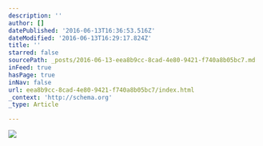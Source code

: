```yaml
---
description: ''
author: []
datePublished: '2016-06-13T16:36:53.516Z'
dateModified: '2016-06-13T16:29:17.824Z'
title: ''
starred: false
sourcePath: _posts/2016-06-13-eea8b9cc-8cad-4e80-9421-f740a8b05bc7.md
inFeed: true
hasPage: true
inNav: false
url: eea8b9cc-8cad-4e80-9421-f740a8b05bc7/index.html
_context: 'http://schema.org'
_type: Article

---
```

![](https://the-grid-user-content.s3-us-west-2.amazonaws.com/e6e2b39b-3cd1-4dc7-85d9-0110c7dff9e9.jpg)